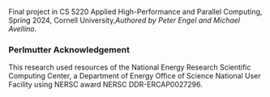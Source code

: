 Final project in CS 5220 Applied High-Performance and Parallel Computing, Spring 2024, Cornell University,_Authored by Peter Engel and Michael Avellino_.

### Perlmutter Acknowledgement
This research used resources of the National Energy Research Scientific Computing Center, a Department of Energy Office of Science National User Facility using NERSC award NERSC DDR-ERCAP0027296.
